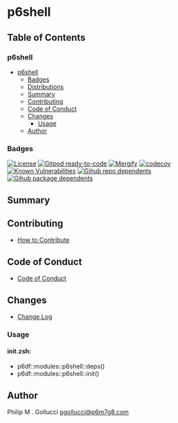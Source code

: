 # p6shell

## Table of Contents


### p6shell
- [p6shell](#p6shell)
  - [Badges](#badges)
  - [Distributions](#distributions)
  - [Summary](#summary)
  - [Contributing](#contributing)
  - [Code of Conduct](#code-of-conduct)
  - [Changes](#changes)
    - [Usage](#usage)
  - [Author](#author)

### Badges

[![License](https://img.shields.io/badge/License-Apache%202.0-yellowgreen.svg)](https://opensource.org/licenses/Apache-2.0)
[![Gitpod ready-to-code](https://img.shields.io/badge/Gitpod-ready--to--code-blue?logo=gitpod)](https://gitpod.io/#https://github.com/p6m7g8/p6shell)
[![Mergify](https://img.shields.io/endpoint.svg?url=https://gh.mergify.io/badges/p6m7g8/p6shell/&style=flat)](https://mergify.io)
[![codecov](https://codecov.io/gh/p6m7g8/p6shell/branch/master/graph/badge.svg?token=14Yj1fZbew)](https://codecov.io/gh/p6m7g8/p6shell)
[![Known Vulnerabilities](https://snyk.io/test/github/p6m7g8/p6shell/badge.svg?targetFile=package.json)](https://snyk.io/test/github/p6m7g8/p6shell?targetFile=package.json)
[![Gihub repo dependents](https://badgen.net/github/dependents-repo/p6m7g8/p6shell)](https://github.com/p6m7g8/p6shell/network/dependents?dependent_type=REPOSITORY)
[![Gihub package dependents](https://badgen.net/github/dependents-pkg/p6m7g8/p6shell)](https://github.com/p6m7g8/p6shell/network/dependents?dependent_type=PACKAGE)

## Summary

## Contributing

- [How to Contribute](CONTRIBUTING.md)

## Code of Conduct

- [Code of Conduct](CODE_OF_CONDUCT.md)

## Changes

- [Change Log](CHANGELOG.md)

### Usage

#### init.zsh:

- p6df::modules::p6shell::deps()
- p6df::modules::p6shell::init()


## Author

Philip M . Gollucci <pgollucci@p6m7g8.com>
